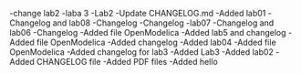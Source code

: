 -change lab2
-laba 3
-Lab2
-Update CHANGELOG.md
-Added lab01
-Changelog and lab08
-Changelog
-Changelog
-lab07
-Changelog and lab06
-Changelog
-Added file OpenModelica
-Added lab5 and changelog
-Added file OpenModelica
-Added changelog
-Added lab04
-Added file OpenModelica
-Added changelog for lab3
-Added Lab3
-Added lab02
-Added CHANGELOG file
-Added PDF files
-Added hello
